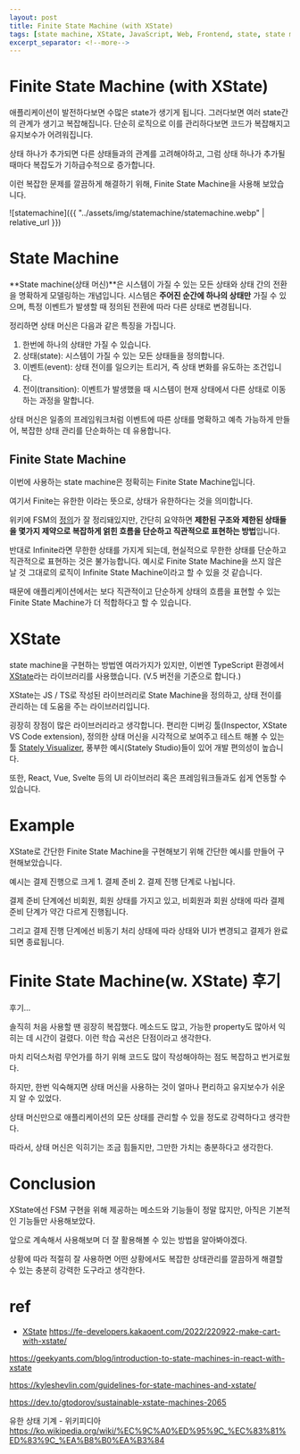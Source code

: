 ```yaml
---
layout: post
title: Finite State Machine (with XState)
tags: [state machine, XState, JavaScript, Web, Frontend, state, state management]
excerpt_separator: <!--more-->
---
```


# Finite State Machine (with XState)

애플리케이션이 발전하다보면 수많은 state가 생기게 됩니다. 그러다보면 여러 state간의 관계가 생기고 복잡해집니다. 단순히 로직으로 이를 관리하다보면 코드가 복잡해지고 유지보수가 어려워집니다.

상태 하나가 추가되면 다른 상태들과의 관계를 고려해야하고, 그럼 상태 하나가 추가될 때마다 복잡도가 기하급수적으로 증가합니다.

이런 복잡한 문제를 깔끔하게 해결하기 위해, Finite State Machine을 사용해 보았습니다.

![statemachine]({{ "../assets/img/statemachine/statemachine.webp" | relative_url }})

<!--more-->

# State Machine

**State machine(상태 머신)**은 시스템이 가질 수 있는 모든 상태와 상태 간의 전환을 명확하게 모델링하는 개념입니다. 시스템은 **주어진 순간에 하나의 상태만** 가질 수 있으며, 특정 이벤트가 발생할 때 정의된 전환에 따라 다른 상태로 변경됩니다.

정리하면 상태 머신은 다음과 같은 특징을 가집니다.

1.  한번에 하나의 상태만 가질 수 있습니다.
2.  상태(state): 시스템이 가질 수 있는 모든 상태들을 정의합니다.
3.	이벤트(event): 상태 전이를 일으키는 트리거, 즉 상태 변화를 유도하는 조건입니다.
4.	전이(transition): 이벤트가 발생했을 때 시스템이 현재 상태에서 다른 상태로 이동하는 과정을 말합니다.

상태 머신은 일종의 프레임워크처럼 이벤트에 따른 상태를 명확하고 예측 가능하게 만들어, 복잡한 상태 관리를 단순화하는 데 유용합니다.

## Finite State Machine

이번에 사용하는 state machine은 정확히는 Finite State Machine입니다.

여기서 Finite는 유한한 이라는 뜻으로, 상태가 유한하다는 것을 의미합니다.

위키에 FSM의 [정의](https://ko.wikipedia.org/wiki/%EC%9C%A0%ED%95%9C_%EC%83%81%ED%83%9C_%EA%B8%B0%EA%B3%84)가 잘 정리돼있지만, 간단히 요약하면 **제한된 구조와 제한된 상태들을 몇가지 제약으로 복잡하게 얽힌 흐름을 단순하고 직관적으로 표현하는 방법**입니다.

반대로 Infinite라면 무한한 상태를 가지게 되는데, 현실적으로 무한한 상태를 단순하고 직관적으로 표현하는 것은 불가능합니다. 예시로 Finite State Machine을 쓰지 않은 날 것 그대로의 로직이 Infinite State Machine이라고 할 수 있을 것 같습니다.

때문에 애플리케이션에서는 보다 직관적이고 단순하게 상태의 흐름을 표현할 수 있는 Finite State Machine가 더 적합하다고 할 수 있습니다.

# XState

state machine을 구현하는 방법엔 여라가지가 있지만, 이번엔 TypeScript 환경에서 [XState](https://stately.ai/docs)라는 라이브러리를 사용했습니다. (V.5 버전을 기준으로 합니다.)

XState는 JS / TS로 작성된 라이브러리로 State Machine을 정의하고, 상태 전이를 관리하는 데 도움을 주는 라이브러리입니다.

굉장히 장점이 많은 라이브러리라고 생각합니다. 편리한 디버깅 툴(Inspector, XState VS Code extension), 정의한 상태 머신을 시각적으로 보여주고 테스트 해볼 수 있는 툴 [Stately Visualizer](https://stately.ai/viz), 풍부한 예시(Stately Studio)들이 있어 개발 편의성이 높습니다.

또한, React, Vue, Svelte 등의 UI 라이브러리 혹은 프레임워크들과도 쉽게 연동할 수 있습니다.

# Example

XState로 간단한 Finite State Machine을 구현해보기 위해 간단한 예시를 만들어 구현해보았습니다.

예시는 결제 진행으로 크게 1. 결제 준비 2. 결제 진행 단계로 나뉩니다.

결제 준비 단계에선 비회원, 회원 상태를 가지고 있고, 비회원과 회원 상태에 따라 결제 준비 단계가 약간 다르게 진행됩니다.

그리고 결제 진행 단계에선 비동기 처리 상태에 따라 상태와 UI가 변경되고 결제가 완료되면 종료됩니다.

# Finite State Machine(w. XState) 후기

후기...

솔직히 처음 사용할 땐 굉장히 복잡했다. 메소드도 많고, 가능한 property도 많아서 익히는 데 시간이 걸렸다. 이런 학습 곡선은 단점이라고 생각한다.

마치 리덕스처럼 무언가를 하기 위해 코드도 많이 작성해야하는 점도 복잡하고 번거로웠다.

하지만, 한번 익숙해지면 상태 머신을 사용하는 것이 얼마나 편리하고 유지보수가 쉬운지 알 수 있었다.

상태 머신만으로 애플리케이션의 모든 상태를 관리할 수 있을 정도로 강력하다고 생각한다.

따라서, 상태 머신은 익히기는 조금 힘들지만, 그만한 가치는 충분하다고 생각한다.

# Conclusion

XState에선 FSM 구현을 위해 제공하는 메소드와 기능들이 정말 많지만, 아직은 기본적인 기능들만 사용해보았다.

앞으로 계속해서 사용해보며 더 잘 활용해볼 수 있는 방법을 알아봐야겠다.

상황에 따라 적절히 잘 사용하면 어떤 상황에서도 복잡한 상태관리를 깔끔하게 해결할 수 있는 충분히 강력한 도구라고 생각한다.

# ref

- [XState](https://xstate.js.org/docs/)
https://fe-developers.kakaoent.com/2022/220922-make-cart-with-xstate/

https://geekyants.com/blog/introduction-to-state-machines-in-react-with-xstate

https://kyleshevlin.com/guidelines-for-state-machines-and-xstate/

https://dev.to/gtodorov/sustainable-xstate-machines-2065

유한 상태 기계 - 위키피디아 https://ko.wikipedia.org/wiki/%EC%9C%A0%ED%95%9C_%EC%83%81%ED%83%9C_%EA%B8%B0%EA%B3%84
